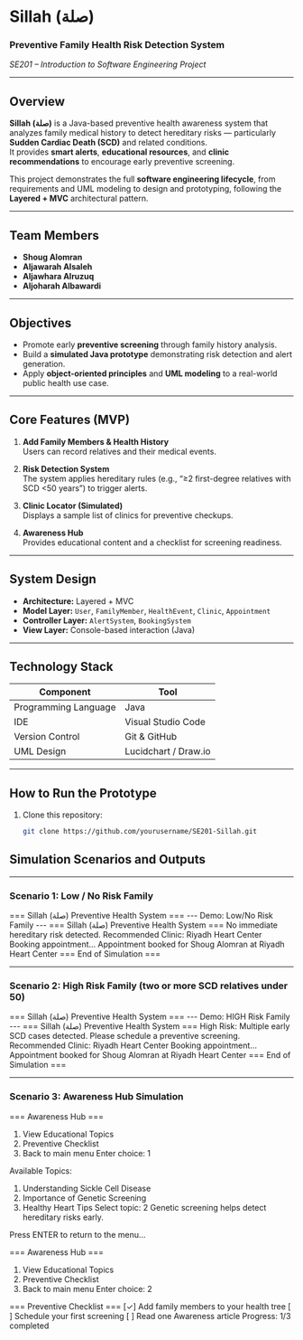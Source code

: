 # Sillah (صلة)

### Preventive Family Health Risk Detection System  
*SE201 – Introduction to Software Engineering Project*

---

## Overview
**Sillah (صلة)** is a Java-based preventive health awareness system that analyzes family medical history to detect hereditary risks — particularly **Sudden Cardiac Death (SCD)** and related conditions.  
It provides **smart alerts**, **educational resources**, and **clinic recommendations** to encourage early preventive screening.  

This project demonstrates the full **software engineering lifecycle**, from requirements and UML modeling to design and prototyping, following the **Layered + MVC** architectural pattern.

---

## Team Members
- **Shoug Alomran**  
- **Aljawarah Alsaleh**   
- **Aljawhara Alruzuq**
- **Aljoharah Albawardi**

---

## Objectives
- Promote early **preventive screening** through family history analysis.  
- Build a **simulated Java prototype** demonstrating risk detection and alert generation.  
- Apply **object-oriented principles** and **UML modeling** to a real-world public health use case.  

---

## Core Features (MVP)
1. **Add Family Members & Health History**  
   Users can record relatives and their medical events.  

2. **Risk Detection System**  
   The system applies hereditary rules (e.g., “≥2 first-degree relatives with SCD <50 years”) to trigger alerts.  

3. **Clinic Locator (Simulated)**  
   Displays a sample list of clinics for preventive checkups.  

4. **Awareness Hub**  
   Provides educational content and a checklist for screening readiness.  

---

## System Design
- **Architecture:** Layered + MVC  
- **Model Layer:** `User`, `FamilyMember`, `HealthEvent`, `Clinic`, `Appointment`  
- **Controller Layer:** `AlertSystem`, `BookingSystem`  
- **View Layer:** Console-based interaction (Java)  

---

## Technology Stack
| Component | Tool |
|------------|------|
| Programming Language | Java |
| IDE | Visual Studio Code |
| Version Control | Git & GitHub |
| UML Design | Lucidchart / Draw.io |

---

## How to Run the Prototype
1. Clone this repository:
   ```bash
   git clone https://github.com/yourusername/SE201-Sillah.git

## Simulation Scenarios and Outputs

---

### Scenario 1: Low / No Risk Family
=== Sillah (صلة) Preventive Health System ===
--- Demo: Low/No Risk Family ---
=== Sillah (صلة) Preventive Health System ===
No immediate hereditary risk detected.
Recommended Clinic: Riyadh Heart Center
Booking appointment...
Appointment booked for Shoug Alomran at Riyadh Heart Center
=== End of Simulation ===

---

### Scenario 2: High Risk Family (two or more SCD relatives under 50)
=== Sillah (صلة) Preventive Health System ===
--- Demo: HIGH Risk Family ---
=== Sillah (صلة) Preventive Health System ===
High Risk: Multiple early SCD cases detected. Please schedule a preventive screening.
Recommended Clinic: Riyadh Heart Center
Booking appointment...
Appointment booked for Shoug Alomran at Riyadh Heart Center
=== End of Simulation ===

---

### Scenario 3: Awareness Hub Simulation
=== Awareness Hub ===
1) View Educational Topics
2) Preventive Checklist
0) Back to main menu
Enter choice: 1

Available Topics:
1) Understanding Sickle Cell Disease
2) Importance of Genetic Screening
3) Healthy Heart Tips
Select topic: 2
Genetic screening helps detect hereditary risks early.

Press ENTER to return to the menu...

=== Awareness Hub ===
1) View Educational Topics
2) Preventive Checklist
0) Back to main menu
Enter choice: 2

=== Preventive Checklist ===
[✓] Add family members to your health tree
[ ] Schedule your first screening
[ ] Read one Awareness article
Progress: 1/3 completed